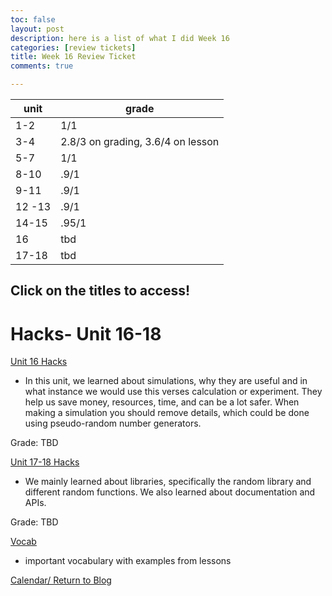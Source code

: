 ```yaml
---
toc: false
layout: post
description: here is a list of what I did Week 16
categories: [review tickets]
title: Week 16 Review Ticket
comments: true

---
```

| unit | grade | 
|-----| -------|
|1-2 |  1/1    |
| 3-4 | 2.8/3 on grading, 3.6/4 on lesson |
| 5-7 | 1/1 |
|8-10 | .9/1 |
| 9-11 | .9/1 |
|12 -13 | .9/1 |
|14-15 | .95/1 |
| 16 | tbd |
|17-18 | tbd |
## Click on the titles to access!

# Hacks- Unit 16-18

<a href="https://kayleehou.github.io/myproject/student%20teaching/2022/12/13/unit16hacks.html" rel="nofollow">Unit 16 Hacks</a>

- In this unit, we learned about simulations, why they are useful and in what instance we would use this verses calculation or experiment. They help us save money, resources, time, and can be a lot safer. When making a simulation you should remove details, which could be done using pseudo-random number generators.

Grade: TBD

<a href="https://kayleehou.github.io/myproject/student%20teaching/2022/12/14/unit17-1hacks.html" rel="nofollow">Unit 17-18 Hacks</a>

- We mainly learned about libraries, specifically the random library and different random functions. We also learned about documentation and APIs. 
 
Grade: TBD 

<a href="https://kayleehou.github.io/myproject/student%20teaching/2022/12/06/fundamentalvocab.html" rel="nofollow">Vocab</a>

- important vocabulary with examples from lessons 

<a href="https://kayleehou.github.io/myproject/_pages/tri2table.html" rel="nofollow">Calendar/ Return to Blog</a>

